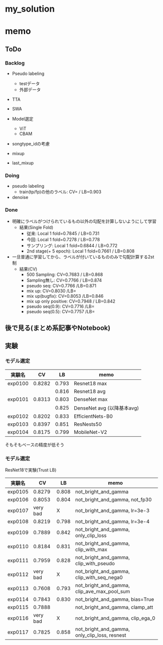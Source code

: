 # my_solution

# memo

## ToDo

### Backlog

- Pseudo labeling
  - testデータ
  - 外部データ

- TTA
- SWA
- Model選定
  - ViT
  - CBAM
- songtype_idの考慮
- mixup
- last_mixup

### Doing

- pseudo labeling
  - train(tp/fp)の他のラベル: CV= / LB=0.903
- denoise


### Done

- 明確にラベルがつけられているもの以外の勾配を計算しないようにして学習
  - 結果(Single Fold)
    - 従来: Local 1 fold=0.7845 / LB=0.731
    - 今回: Local 1 fold=0.7278 / LB=0.778
    - サンプリング: Local 1 fold=0.6844 / LB=0.772
    - 2nd stage(+ 5 epoch): Local 1 fold=0.7661 / LB=0.808
- 一旦普通に学習してから、ラベルが付いているもののみで勾配計算する2st制
  - 結果(CV)
    - 500 Sampling: CV=0.7683 / LB=0.868
    - Sampling無し: CV=0.7766 / LB=0.874
    - pseudo seq: CV=0.7766 /LB=0.871
    - mix up: CV=0.8030 /LB=
    - mix up(bugfix): CV=0.8053 /LB=0.846
    - mix up only positive: CV=0.7948 / LB=0.842
    - pseudo seq(0.9): CV=0.7716 /LB=
    - pseudo seq(0.5): CV=0.7757 /LB=
    
## 後で見る(まとめ系記事やNotebook)

## 実験

### モデル選定

|実験名|CV|LB|memo|
|--|--|--|--|
|exp0100|0.8282|0.793|Resnet18 max|
|||0.816|Resnet18 avg|
|exp0101|0.8313|0.803|DenseNet max|
|||0.825|DenseNet avg (以降基本avg)|
|exp0102|0.8202|0.833|EfficientNets-B0|
|exp0103|0.8397|0.851|ResNests50|
|exp0104|0.8175|0.799|MobileNet-V2|

そもそもベースの精度が低そう

### モデル選定

ResNet18で実験(Trust LB)

|実験名|CV|LB|memo|
|--|--|--|--|
|exp0105|0.8279|0.808|not_bright_and_gamma|
|exp0106|0.8053|0.804|not_bright_and_gamma, not_fp30|
|exp0107|very bad|X|not_bright_and_gamma, lr=3e-3|
|exp0108|0.8219|0.798|not_bright_and_gamma, lr=3e-4|
|exp0109|0.7889|0.842|not_bright_and_gamma, only_clip_loss|
|exp0110|0.8184|0.831|not_bright_and_gamma, clip_with_max|
|exp0111|0.7959|0.828|not_bright_and_gamma, clip_with_pseudo|
|exp0112|very bad|X|not_bright_and_gamma, clip_with_seq_nega0|
|exp0113|0.7608|0.793|not_bright_and_gamma, clip_ave_max_pool_sum|
|exp0114|0.7843|0.830|not_bright_and_gamma, bias=True|
|exp0115|0.7888||not_bright_and_gamma, clamp_att|
|exp0116|very bad|X|not_bright_and_gamma, clip_ega_0|
|exp0117|0.7825|0.858|not_bright_and_gamma, only_clip_loss, resnest|
